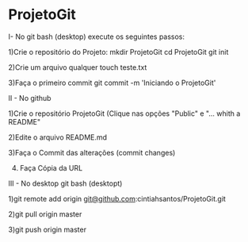 # ProjetoGit
I- No git bash (desktop) execute os seguintes passos:

1)Crie o repositório do Projeto:
  mkdir ProjetoGit
  cd ProjetoGit
  git init
  
2)Crie um arquivo qualquer 
  touch teste.txt
  
3)Faça o primeiro commit 
  git commit -m 'Iniciando o ProjetoGit'

II - No github

1)Crie o repositório ProjetoGit (Clique nas opções "Public"  e "... whith a README" 

2)Edite o arquivo README.md

3)Faça o Commit das alterações (commit changes)

4) Faça Cópia da URL

III - No desktop git bash (desktopt)

1)git remote add origin git@github.com:cintiahsantos/ProjetoGit.git

2)git pull origin master

3)git push origin master




